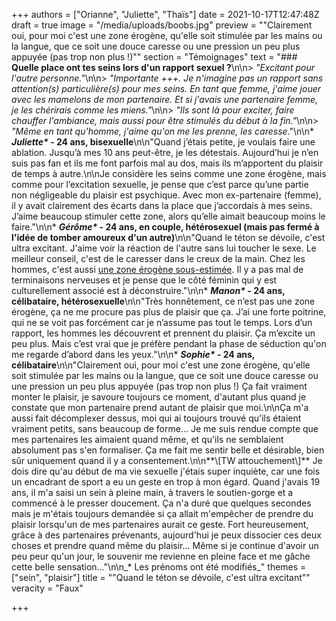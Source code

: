 +++
authors = ["Orianne", "Juliette", "Thaïs"]
date = 2021-10-17T12:47:48Z
draft = true
image = "/media/uploads/boobs.jpg"
preview = "\"Clairement oui, pour moi c'est une zone érogène, qu'elle soit stimulée par les mains ou la langue, que ce soit une douce caresse ou une pression un peu plus appuyée (pas trop non plus !)\""
section = "Témoignages"
text = "### **Quelle place ont tes seins lors d'un rapport sexuel ?**\n\n> _\"Excitant pour l'autre personne.\"_\n\n> _\"Importante +++. Je n'imagine pas un rapport sans attention(s) particulière(s) pour mes seins. En tant que femme, j'aime jouer avec les mamelons de mon partenaire. Et si j'avais une partenaire femme, je les chérirais comme les miens.\"_\n\n> _\"Ils sont là pour exciter, faire chauffer l'ambiance, mais aussi pour être stimulés du début à la fin.\"_\n\n> _\"Même en tant qu'homme, j'aime qu'on me les prenne, les caresse_.\"\n\n* ___Juliette*_ - 24 ans, bisexuelle__\n\n\"Quand j’étais petite, je voulais faire une ablation. Jusqu’à mes 10 ans peut-être, je les détestais. Aujourd’hui je n’en suis pas fan et ils me font parfois mal au dos, mais ils m’apportent du plaisir de temps à autre.\n\nJe considère les seins comme une zone érogène, mais comme pour l’excitation sexuelle, je pense que c’est parce qu’une partie non négligeable du plaisir est psychique. Avec mon ex-partenaire (femme), il y avait clairement des écarts dans la place que j’accordais à mes seins. J’aime beaucoup stimuler cette zone, alors qu’elle aimait beaucoup moins le faire.\"\n\n* ___Gérôme*_ - 24 ans, en couple, hétérosexuel (mais pas fermé à l'idée de tomber amoureux d'un autre)__\n\n\"Quand le téton se dévoile, c'est ultra excitant. J'aime voir la réaction de l'autre sans lui toucher le sexe. Le meilleur conseil, c'est de le caresser dans le creux de la main. Chez les hommes, c'est aussi [une zone érogène sous-estimée](https://lepointq.com/articles/21-10/jouir-sans-stimulation-genitale-est-ce-possible/). Il y a pas mal de terminaisons nerveuses et je pense que le côté féminin qui y est culturellement associé est à déconstruire.\"\n\n* ___Manon*_ - 24 ans, célibataire, hétérosexuelle__\n\n\"Très honnêtement, ce n’est pas une zone érogène, ça ne me procure pas plus de plaisir que ça. J’ai une forte poitrine, qui ne se voit pas forcément car je n’assume pas tout le temps. Lors d’un rapport, les hommes les découvrent et prennent du plaisir. Ça m’excite un peu plus. Mais c’est vrai que je préfère pendant la phase de séduction qu'on me regarde d’abord dans les yeux.\"\n\n* ___Sophie*_ - 24 ans, célibataire__\n\n\"Clairement oui, pour moi c'est une zone érogène, qu'elle soit stimulée par les mains ou la langue, que ce soit une douce caresse ou une pression un peu plus appuyée (pas trop non plus !) Ça fait vraiment monter le plaisir, je savoure toujours ce moment, d'autant plus quand je constate que mon partenaire prend autant de plaisir que moi.\n\nÇa m'a aussi fait décomplexer dessus, moi qui ai toujours trouvé qu'ils étaient vraiment petits, sans beaucoup de forme... Je me suis rendue compte que mes partenaires les aimaient quand même, et qu'ils ne semblaient absolument pas s'en formaliser. Ça me fait me sentir belle et désirable, bien sûr uniquement quand il y a consentement.\n\n**\\[TW attouchement\\]** Je dois dire qu'au début de ma vie sexuelle j'étais super inquiète, car une fois un encadrant de sport a eu un geste en trop à mon égard. Quand j'avais 19 ans, il m'a saisi un sein à pleine main, à travers le soutien-gorge et a commencé à le presser doucement. Ça n'a duré que quelques secondes mais je m'étais toujours demandée si ça allait m'empêcher de prendre du plaisir lorsqu'un de mes partenaires aurait ce geste. Fort heureusement, grâce à des partenaires prévenants, aujourd'hui je peux dissocier ces deux choses et prendre quand même du plaisir… Même si je continue d'avoir un peu peur qu'un jour, le souvenir me revienne en pleine face et me gâche cette belle sensation…\"\n\n_* Les prénoms ont été modifiés_"
themes = ["sein", "plaisir"]
title = "\"Quand le téton se dévoile, c'est ultra excitant\""
veracity = "Faux"

+++
